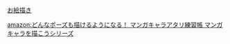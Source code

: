 [お絵描き](%E3%81%8A%E7%B5%B5%E6%8F%8F%E3%81%8D)

[amazon:どんなポーズも描けるようになる！ マンガキャラアタリ練習帳 マンガキャラを描こうシリーズ](https://amzn.to/3X7HVCB)